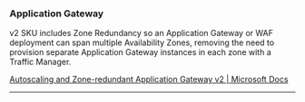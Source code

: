 ### Application Gateway

v2 SKU includes Zone Redundancy so an Application Gateway or WAF deployment can span multiple Availability Zones, removing the need to provision separate Application Gateway instances in each zone with a Traffic Manager.  

[Autoscaling and Zone-redundant Application Gateway v2 | Microsoft Docs](https://learn.microsoft.com/en-us/azure/application-gateway/application-gateway-autoscaling-zone-redundant)  

---
